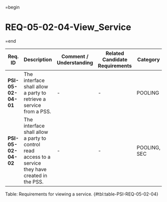 =begin

# REQ-05-02-04-View_Service

=end

| Req. ID                        | Description                         | Comment / Understanding                  | Related Candidate Requirements | Category                       |
| ------------------------------ | ----------------------------------- | ---------------------------------------- | ------------------------------ | ------------------------------ |
| __PSI-05-02-04-01__ | The interface shall allow a party to retrieve a service from a PSS.                                 | -                       | -                              | POOLING      |
| __PSI-05-02-04-02__ | The interface shall allow a party to control read access to a service they have created in the PSS. | -                       | -                              | POOLING, SEC |

Table: Requirements for viewing a service. {#tbl:table-PSI-REQ-05-02-04}
